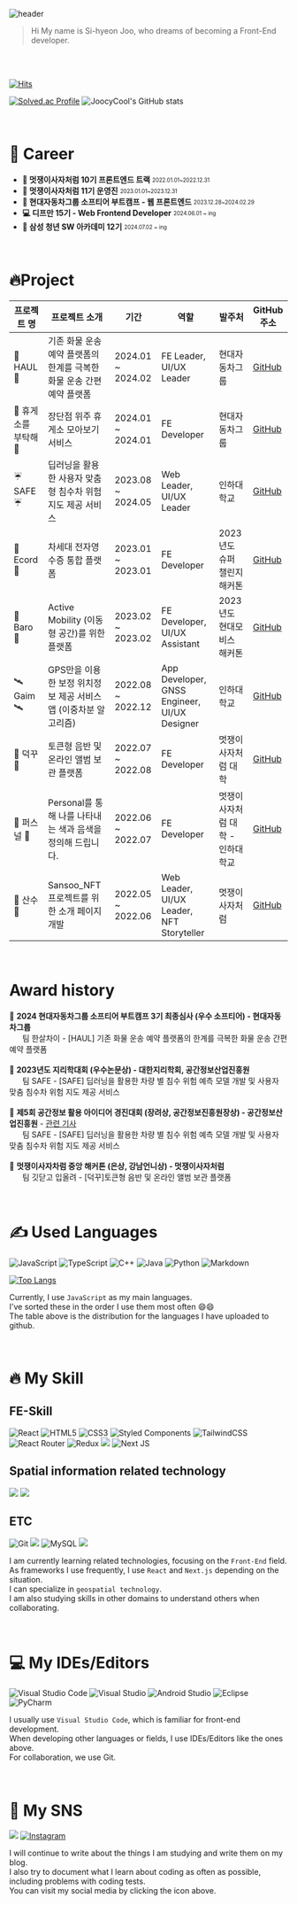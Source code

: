 ![header](https://capsule-render.vercel.app/api?type=waving&color=0:E8FFCE,100:ACFADF&height=300&section=header&text=Juicycool's%20Github&desc=Welcome%20here%20😚😚&fontSize=70&animation=fadeIn&fontAlignY=40&descAlign=80)

> Hi My name is Si-hyeon Joo, who dreams of becoming a Front-End developer.

<br/>
<br/>

[![Hits](https://hits.seeyoufarm.com/api/count/incr/badge.svg?url=https%3A%2F%2Fgithub.com%2Fsean2337&count_bg=%230B666A&title_bg=%23071952&icon=iconify.svg&icon_color=%23E7E7E7&title=vistor&edge_flat=false)](https://hits.seeyoufarm.com)

[![Solved.ac Profile](http://mazassumnida.wtf/api/v2/generate_badge?boj=wntlgus01)](https://solved.ac/wntlgus01/)
![JoocyCool's GitHub stats](https://github-readme-stats.vercel.app/api?username=sean2337&&show_icons=true&theme=solarized-light&rank_icon=github)


<br/>

# 🚀 Career
- **🦁 멋쟁이사자처럼 10기 프론트엔드 트랙** <sub><sup>2022.01.01~2022.12.31</sup></sub>
- **🦁 멋쟁이사자처럼 11기 운영진** <sub><sup>2023.01.01~2023.12.31</sup></sub> 
- **🚙 현대자동차그룹 소프티어 부트캠프 - 웹 프론트엔드** <sub><sup>2023.12.28~2024.02.29</sup></sub>
- **💻 디프만 15기 - Web Frontend Developer** <sub><sup>2024.06.01 ~ ing</sup></sub>
- **📘 삼성 청년 SW 아카데미 12기** <sub><sup>2024.07.02 ~ ing</sup></sub>

<br/>

# 🔥Project
| 프로젝트 명 | 프로젝트 소개 | 기간 | 역할 | 발주처 | GitHub 주소 |
|-------------|---------------|------|------|--------|-------------|
| 🚛 HAUL 🚛 | 기존 화물 운송 예약 플랫폼의 한계를 극복한 화물 운송 간편 예약 플랫폼 | 2024.01 ~ 2024.02 | FE Leader, UI/UX Leader | 현대자동차그룹 | [GitHub](https://github.com/sean2337/Team4-HansalChai) |
| 🚙 휴게소를 부탁해 🚙 | 장단점 위주 휴게소 모아보기 서비스 | 2024.01 ~ 2024.01 | FE Developer | 현대자동차그룹 | [GitHub](https://github.com/sean2337/softee5-hyundaittakdae-FE) |
| ☔️ SAFE ☔️ | 딥러닝을 활용한 사용자 맞춤형 침수차 위험 지도 제공 서비스 | 2023.08 ~ 2024.05 | Web Leader, UI/UX Leader | 인하대학교 | [GitHub](https://github.com/sean2337/SAFE) |
| 📝 Ecord 📝 | 차세대 전자영수증 통합 플랫폼 | 2023.01 ~ 2023.01 | FE Developer | 2023년도 슈퍼 챌린지 해커톤 | [GitHub](https://github.com/Ecord-2023-super-challenge-hackathon/ecord-frontend) |
| 🚗 Baro 🚗 | Active Mobility (이동형 공간)를 위한 플랫폼 | 2023.02 ~ 2023.02 | FE Developer, UI/UX Assistant | 2023년도 현대모비스 해커톤 | [GitHub](https://github.com/sean2337/Baro-FE) |
| 🛰️ Gaim 🛰️ | GPS만을 이용한 보정 위치정보 제공 서비스 앱 (이중차분 알고리즘) | 2022.08 ~ 2022.12 | App Developer, GNSS Engineer, UI/UX Designer | 인하대학교 | [GitHub](https://github.com/sean2337/Gaim_project) |
| 💖 덕꾸 💖 | 토큰형 음반 및 온라인 앨범 보관 플랫폼 | 2022.07 ~ 2022.08 | FE Developer | 멋쟁이사자처럼 대학 | [GitHub](https://github.com/sean2337/Duckku-fe) |
|🎨 퍼스널 🎨| Personal를 통해 나를 나타내는 색과 음색을 정의해 드립니다. | 2022.06 ~ 2022.07 | FE Developer | 멋쟁이사자처럼 대학 - 인하대학교 | [GitHub](https://github.com/sean2337/inha-hackathon-Personal-fe) |
| 🎋 산수 🎋 | Sansoo_NFT 프로젝트를 위한 소개 페이지 개발 | 2022.05 ~ 2022.06 | Web Leader, UI/UX Leader, NFT Storyteller | 멋쟁이사자처럼 | [GitHub](https://github.com/sean2337/SansooNFT-project) |


<br/>

# Award history
🥇 **2024 현대자동차그룹 소프티어 부트캠프 3기 최종심사 (우수 소프티어) - 현대자동차그룹** 
<br/>&nbsp;&nbsp;&nbsp;&nbsp;&nbsp;&nbsp;팀 한살차이 - [HAUL] 기존 화물 운송 예약 플랫폼의 한계를 극복한 화물 운송 간편 예약 플랫폼
<br/><br/>🥇 **2023년도 지리학대회 (우수논문상) - 대한지리학회, 공간정보산업진흥원**
<br/>&nbsp;&nbsp;&nbsp;&nbsp;&nbsp;&nbsp;팀 SAFE - [SAFE] 딥러닝을 활용한 차량 별 침수 위험 예측 모델 개발 및 사용자 맞춤 침수차 위험 지도 제공 서비스
<br/><br/>🥉 **제5회 공간정보 활용 아이디어 경진대회 (장려상, 공간정보진흥원장상) - 공간정보산업진흥원** - <a href="https://conpaper.tistory.com/111232">관련 기사</a> 
<br/>&nbsp;&nbsp;&nbsp;&nbsp;&nbsp;&nbsp;팀 SAFE - [SAFE] 딥러닝을 활용한 차량 별 침수 위험 예측 모델 개발 및 사용자 맞춤 침수차 위험 지도 제공 서비스
<br/><br/>🥈 **멋쟁이사자차럼 중앙 해커톤 (은상, 강남언니상) - 멋쟁이사자처럼**
<br/>&nbsp;&nbsp;&nbsp;&nbsp;&nbsp;&nbsp;팀 깃닫고 입올려 - [덕꾸]토큰형 음반 및 온라인 앨범 보관 플랫폼


<br/>


# ✍ Used Languages
![JavaScript](https://img.shields.io/badge/javascript-%23323330.svg?style=for-the-badge&logo=javascript&logoColor=%23F7DF1E)
![TypeScript](https://img.shields.io/badge/typescript-%23007ACC.svg?style=for-the-badge&logo=typescript&logoColor=white)
![C++](https://img.shields.io/badge/c++-%2300599C.svg?style=for-the-badge&logo=c%2B%2B&logoColor=white)
![Java](https://img.shields.io/badge/java-%23ED8B00.svg?style=for-the-badge&logo=openjdk&logoColor=white)
![Python](https://img.shields.io/badge/python-3670A0?style=for-the-badge&logo=python&logoColor=ffdd54)
![Markdown](https://img.shields.io/badge/markdown-%23000000.svg?style=for-the-badge&logo=markdown&logoColor=white)


[![Top Langs](https://github-readme-stats.vercel.app/api/top-langs/?username=sean2337&layout=donut)](https://github.com/anuraghazra/github-readme-stats)


Currently, I use `JavaScript` as my main languages.<br/>
I've sorted these in the order I use them most often 😄😄<br/>
The table above is the distribution for the languages ​​I have uploaded to github.

<br/>


# 🔥 My Skill

## FE-Skill
![React](https://img.shields.io/badge/react-%2320232a.svg?style=for-the-badge&logo=react&logoColor=%2361DAFB)
![HTML5](https://img.shields.io/badge/html5-%23E34F26.svg?style=for-the-badge&logo=html5&logoColor=white)
![CSS3](https://img.shields.io/badge/CSS3-1572B6.svg?&style=for-the-badge&logo=CSS3&logoColor=white)
![Styled Components](https://img.shields.io/badge/styled--components-DB7093?style=for-the-badge&logo=styled-components&logoColor=white)
![TailwindCSS](https://img.shields.io/badge/tailwindcss-%2338B2AC.svg?style=for-the-badge&logo=tailwind-css&logoColor=white)
![React Router](https://img.shields.io/badge/React_Router-CA4245?style=for-the-badge&logo=react-router&logoColor=white)
![Redux](https://img.shields.io/badge/redux-%23593d88.svg?style=for-the-badge&logo=redux&logoColor=white)
<img src="https://img.shields.io/badge/recoil-3578E5?style=for-the-badge&logo=Recoil&logoColor=white">
![Next JS](https://img.shields.io/badge/Next-black?style=for-the-badge&logo=next.js&logoColor=white)

## Spatial information related technology
<img src="https://img.shields.io/badge/qgis-589632?style=for-the-badge&logo=Qgis&logoColor=white"> <img src="https://img.shields.io/badge/arcgis-2C7AC3?style=for-the-badge&logo=ArcGIS&logoColor=white">


## ETC
![Git](https://img.shields.io/badge/Git-F05032.svg?&style=for-the-badge&logo=Git&logoColor=white)
 <img src="https://img.shields.io/badge/jira-0052CC?style=for-the-badge&logo=Jira&logoColor=white">
![MySQL](https://img.shields.io/badge/MySQL-4479A1.svg?&style=for-the-badge&logo=MySQL&logoColor=white)
<img src="https://img.shields.io/badge/mongodb-47A248?style=for-the-badge&logo=MongoDB&logoColor=white">


I am currently learning related technologies, focusing on the `Front-End` field.<br/>
As frameworks I use frequently, I use `React` and `Next.js` depending on the situation.<br/>
I can specialize in `geospatial technology`.<br/>
I am also studying skills in other domains to understand others when collaborating.

<br/>

# 💻 My IDEs/Editors
![Visual Studio Code](https://img.shields.io/badge/Visual%20Studio%20Code-0078d7.svg?style=for-the-badge&logo=visual-studio-code&logoColor=white)
![Visual Studio](https://img.shields.io/badge/Visual%20Studio-5C2D91.svg?style=for-the-badge&logo=visual-studio&logoColor=white)
![Android Studio](https://img.shields.io/badge/Android%20Studio-3DDC84.svg?style=for-the-badge&logo=android-studio&logoColor=white)
![Eclipse](https://img.shields.io/badge/Eclipse-FE7A16.svg?style=for-the-badge&logo=Eclipse&logoColor=white)
![PyCharm](https://img.shields.io/badge/pycharm-143?style=for-the-badge&logo=pycharm&logoColor=black&color=black&labelColor=green)


I usually use `Visual Studio Code`, which is familiar for front-end development. <br/>
When developing other languages ​​or fields, I use IDEs/Editors like the ones above.<br/>
For collaboration, we use Git.

<br/>

# 🤔 My SNS
 <a href="https://velog.io/@sean2337" target="Velog_sean2337"><img src="https://img.shields.io/badge/velog-20C997?style=for-the-badge&logo=Velog&logoColor=white"></a>
 [![Instagram](https://img.shields.io/badge/Instagram-%23E4405F.svg?style=for-the-badge&logo=Instagram&logoColor=white&link=https://instagram.com/joosi_cool?igshid=MmIzYWVlNDQ5Yg==)](https://instagram.com/joosi_cool?igshid=MmIzYWVlNDQ5Yg==)

I will continue to write about the things I am studying and write them on my blog.<br/>
I also try to document what I learn about coding as often as possible, including problems with coding tests.<br/>
You can visit my social media by clicking the icon above.
